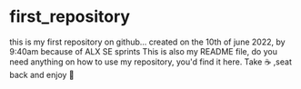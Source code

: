 # first_repository
this is my first repository on github... created on the 10th of june 2022, by 9:40am because of ALX SE sprints
This is also my README file, do you need anything on how to use my repository, you'd find it here. Take ☕ ,seat back and enjoy 💃
